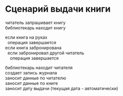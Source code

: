 ﻿# Сценарий выдачи книги
читатель запрашивает книгу  
библиотекарь находит книгу  

если книга на руках  
&nbsp;&nbsp;операция завершается  
если книга забронирована  
&nbsp;&nbsp;если забронировал другой читатель  
&nbsp;&nbsp;&nbsp;&nbsp;операция завершается

библиотекарь находит читателя  
создает запись журнала  
заносит данные по читателю  
заносит данные по книге  
заносит дату выдачи (текущая дата - автоматически)